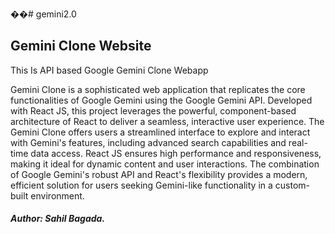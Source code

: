 ��#   g e m i n i 2 . 0 
 <h2>Gemini Clone Website</h2>

<p>This Is API based Google Gemini Clone Webapp</p>

<p>Gemini Clone is a sophisticated web application that replicates the core functionalities of Google Gemini using the Google Gemini API. Developed with React JS, this project leverages the powerful, component-based architecture of React to deliver a seamless, interactive user experience. The Gemini Clone offers users a streamlined interface to explore and interact with Gemini's features, including advanced search capabilities and real-time data access. React JS ensures high performance and responsiveness, making it ideal for dynamic content and user interactions. The combination of Google Gemini's robust API and React's flexibility provides a modern, efficient solution for users seeking Gemini-like functionality in a custom-built environment.</p>

<h5>Author: Sahil Bagada.</h5>
